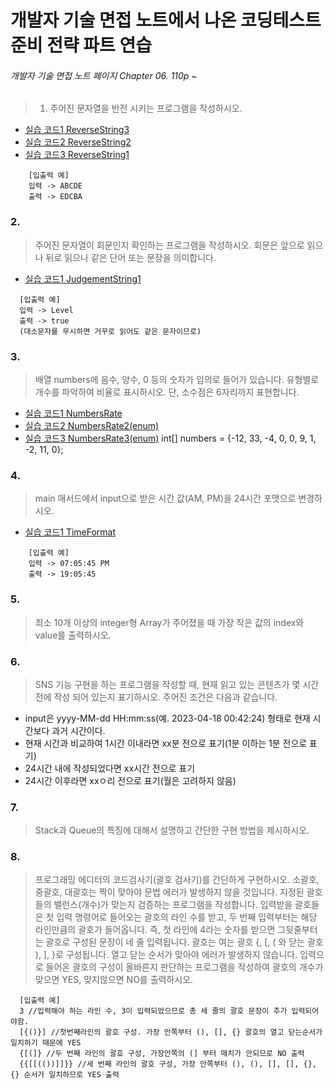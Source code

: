 # 개발자 기술 면접 노트에서 나온 코딩테스트 준비 전략 파트 연습
###### 개발자 기술 면접 노트 페이지 Chapter 06. 110p ~

> 1. 주어진 문자열을 반전 시키는 프로그램을 작성하시오.
  * [실습 코드1 ReverseString3](./ReverseString3.java)
  * [실습 코드2 ReverseString2](./ReverseString2.java)
  * [실습 코드3 ReverseString1](./ReverseString.java)

```
    [입출력 예]
    입력 -> ABCDE
    출력 -> EDCBA
```

### 2.
> 주어진 문자열이 회문인지 확인하는 프로그램을 작성하시오. 회문은 앞으로 읽으나 뒤로 읽으나 같은 단어 또는 문장을 의미합니다. 
  * [실습 코드1 JudgementString1](./JudgementString.java)
```
  [입출력 예]
  입력 -> Level
  출력 -> true
  (대소문자를 무시하면 거꾸로 읽어도 같은 문자이므로)
```

### 3.
> 배열 numbers에 음수, 양수, 0 등의 숫자가 임의로 들어가 있습니다. 유형별로 개수를 파악하여 비율로 표시하시오. 단, 소수점은 6자리까지 표현합니다.
   * [실습 코드1 NumbersRate](./NumbersRate.java)
   * [실습 코드2 NumbersRate2(enum)](./NumbersRate2.java)
   * [실습 코드3 NumbersRate3(enum)](./NumbersRate3.java)
int[] numbers = {-12, 33, -4, 0, 0, 9, 1, -2, 11, 0};



### 4.
> main 매서드에서 input으로 받은 시간 값(AM, PM)을 24시간 포맷으로 변경하시오.
   * [실습 코드1 TimeFormat](./TimeFormat.java)
```
    [입출력 예]
    입력 -> 07:05:45 PM
    출력 -> 19:05:45
```

### 5. 
> 최소 10개 이상의 integer형 Array가 주어졌을 때 가장 작은 값의 index와 value를 출력하시오.


### 6.
> SNS 기능 구현을 하는 프로그램을 작성할 때, 현재 읽고 있는 콘텐츠가 몇 시간 전에 작성 되어 있는지 표기하시오. 주어진 조건은 다음과 같습니다.
- input은 yyyy-MM-dd HH:mm:ss(예. 2023-04-18 00:42:24) 형태로 현재 시간보다 과거 시간이다.
- 현재 시간과 비교하여 1시간 이내라면 xx분 전으로 표기(1분 이하는 1분 전으로 표기)
- 24시간 내에 작성되었다면 xx시간 전으로 표기
- 24시간 이후라면 xxㅇ리 전으로 표기(월은 고려하지 않음)

### 7.
> Stack과 Queue의 특징에 대해서 설명하고 간단한 구현 방법을 제시하시오.

### 8.
> 프로그래밍 에디터의 코드검사기(괄호 검사기)를 간단하게 구현하시오. 소괄호, 중괄호, 대괄호는 짝이 맞아야 문법 에러가 발생하지 않을 것입니다. 지정된 괄호들의 밸런스(개수)가 맞는지 검증하는 프로그램을 작성합니다. 입력받을 괄호들은 첫 입력 명령어로 들어오는 괄호의 라인 수를 받고, 두 번째 입력부터는 해당 라인만큼의 괄호가 들어옵니다. 즉, 첫 라인에 4라는 숫자를 받으면 그뒷줄부터는 괄호로 구성된 문장이 네 줄 입력됩니다.
괄호는 여는 괄호 {, [, ( 와 닫는 괄호 ), ], }로 구성됩니다. 열고 닫는 순서가 맞아야 에러가 발생하지 않습니다. 입력으로 들어온 괄호의 구성이 올바른지 판단하는 프로그램을 작성하여 괄호의 개수가 맞으면 YES, 맞지않으면 NO를 출력하시오.
>
```
  [입출력 예]
  3 //입력해야 하는 라인 수, 3이 입력되었으므로 총 세 줄의 괄호 문장이 추가 입력되어야함.
  [{()}] //첫번째라인의 괄호 구성. 가장 안쪽부터 (), [], {} 괄호의 열고 닫는순서가 일치하기 때문에 YES
  {[(]} //두 번째 라인의 괄호 구성, 가장안쪽의 (] 부터 매치가 안되므로 NO 출력
  {{[[(())]]}} //세 번째 라인의 괄호 구성, 가장 안쪽부터 (), (), [], [], {}, {} 순서가 일치하므로 YES 출력
```
